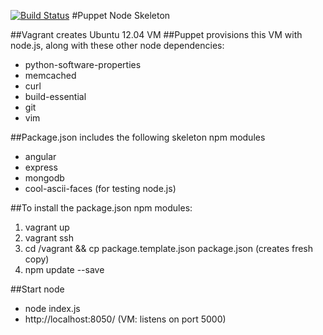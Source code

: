 [![Build Status](https://travis-ci.org/davermn5/puppet-node-skeleton.svg?branch=master)](https://travis-ci.org/davermn5/puppet-node-skeleton)
#Puppet Node Skeleton

##Vagrant creates Ubuntu 12.04 VM
##Puppet provisions this VM with node.js, along with these other node dependencies:
- python-software-properties
- memcached
- curl
- build-essential
- git
- vim

##Package.json includes the following skeleton npm modules
- angular
- express
- mongodb
- cool-ascii-faces (for testing node.js)

##To install the package.json npm modules:
1. vagrant up
2. vagrant ssh
3. cd /vagrant && cp package.template.json package.json (creates fresh copy)
4. npm update --save

##Start node
- node index.js
- http://localhost:8050/ (VM: listens on port 5000)

